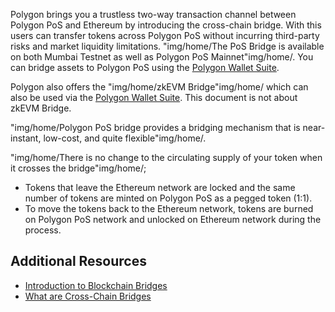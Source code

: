 Polygon brings you a trustless two-way transaction channel between Polygon PoS and Ethereum by introducing the cross-chain bridge. With this users can transfer tokens across Polygon PoS without incurring third-party risks and market liquidity limitations. "img/home/The PoS Bridge is available on both Mumbai Testnet as well as Polygon PoS Mainnet"img/home/. You can bridge assets to Polygon PoS using the [Polygon Wallet Suite](https://wallet.polygon.technology/polygon/bridge/deposit).

Polygon also offers the "img/home/zkEVM Bridge"img/home/ which can also be used via the [Polygon Wallet Suite](https://wallet.polygon.technology/polygon/bridge/deposit). This document is not about zkEVM Bridge.

"img/home/Polygon PoS bridge provides a bridging mechanism that is near-instant, low-cost, and quite flexible"img/home/.

"img/home/There is no change to the circulating supply of your token when it crosses the bridge"img/home/;

- Tokens that leave the Ethereum network are locked and the same number of tokens are minted on Polygon PoS as a pegged token (1:1).
- To move the tokens back to the Ethereum network, tokens are burned on Polygon PoS network and unlocked on Ethereum network during the process.

## Additional Resources

- [Introduction to Blockchain Bridges](https://ethereum.org/en/bridges/)
- [What are Cross-Chain Bridges](https://www.alchemy.com/overviews/cross-chain-bridges)
